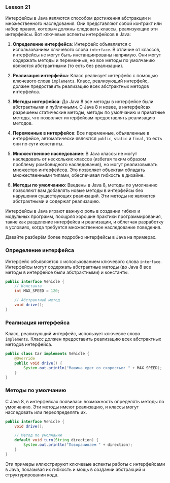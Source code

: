 ### Lesson 21

Интерфейсы в Java являются способом достижения абстракции и множественного наследования. Они представляют собой контракт или набор правил, которым должны следовать классы, реализующие эти интерфейсы. Вот ключевые аспекты интерфейсов в Java:

1. **Определение интерфейса**: Интерфейс объявляется с использованием ключевого слова `interface`. В отличие от классов, интерфейсы не могут быть инстанциированы напрямую. Они могут содержать методы и переменные, но все методы по умолчанию являются абстрактными (то есть без реализации).

2. **Реализация интерфейса**: Класс реализует интерфейс с помощью ключевого слова `implements`. Класс, реализующий интерфейс, должен предоставить реализацию всех абстрактных методов интерфейса.

3. **Методы интерфейса**: До Java 8 все методы в интерфейсе были абстрактными и публичными. С Java 8 и новее, в интерфейсах разрешены статические методы, методы по умолчанию и приватные методы, что позволяет интерфейсам предоставлять реализацию методов.

4. **Переменные в интерфейсе**: Все переменные, объявленные в интерфейсе, автоматически являются `public`, `static` и `final`, то есть они по сути константы.

5. **Множественное наследование**: В Java классы не могут наследовать от нескольких классов (избегая таким образом проблему ромбовидного наследования), но могут реализовывать множество интерфейсов. Это позволяет объектам обладать множественными типами, обеспечивая гибкость в дизайне.

6. **Методы по умолчанию**: Введены в Java 8, методы по умолчанию позволяют вам добавлять новые методы в интерфейсы без нарушения существующих реализаций. Эти методы не являются абстрактными и содержат реализацию.

Интерфейсы в Java играют важную роль в создании гибких и модульных программ, поощряя хорошие практики программирования, такие как разделение интерфейса и реализации, и облегчая разработку в условиях, когда требуется множественное наследование поведения.


Давайте разберём более подробно интерфейсы в Java на примерах.

### Определение интерфейса

Интерфейс объявляется с использованием ключевого слова `interface`. Интерфейсы могут содержать абстрактные методы (до Java 8 все методы в интерфейсе были абстрактными) и константы.

```java
public interface Vehicle {
    // Константа
    int MAX_SPEED = 120;

    // Абстрактный метод
    void drive();
}
```

### Реализация интерфейса

Класс, реализующий интерфейс, использует ключевое слово `implements`. Класс должен предоставить реализацию всех абстрактных методов интерфейса.

```java
public class Car implements Vehicle {
    @Override
    public void drive() {
        System.out.println("Машина едет со скоростью: " + MAX_SPEED);
    }
}
```

### Методы по умолчанию

С Java 8, в интерфейсах появилась возможность определять методы по умолчанию. Эти методы имеют реализацию, и классы могут наследовать или переопределять их.

```java
public interface Vehicle {
    void drive();

    // Метод по умолчанию
    default void turn(String direction) {
        System.out.println("Поворачиваем " + direction);
    }
}
```

Эти примеры иллюстрируют ключевые аспекты работы с интерфейсами в Java, показывая их гибкость и мощь в создании абстракций и структурировании кода.

